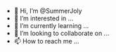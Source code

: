 - 👋 Hi, I’m @SummerJoly
- 👀 I’m interested in ...
- 🌱 I’m currently learning ...
- 💞️ I’m looking to collaborate on ...
- 📫 How to reach me ...

<!---
SummerJoly/SummerJoly is a ✨ special ✨ repository because its `README.md` (this file) appears on your GitHub profile.
You can click the Preview link to take a look at your changes.
--->
